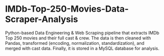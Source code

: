 # IMDb-Top-250-Movies-Data-Scraper-Analysis
Python-based Data Engineering &amp; Web Scraping pipeline that extracts IMDb Top 250 movies and their full cast &amp; crew. The data is then cleaned with Pandas, transformed (encoding, normalization, standardization), and merged with cast data. Finally, it is stored in a MySQL database for analysis.
